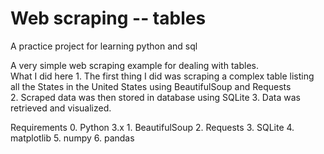 # Web scraping -- tables 
A practice project for learning python and sql

A very simple web scraping example for dealing with tables.  
What I did here
	1.	The first thing I did was scraping a complex table listing all the States in the United States using BeautifulSoup and Requests  
	2.	Scraped data was then stored in database using SQLite
	3.	Data was retrieved and visualized. 

Requirements
	0.	Python 3.x
	1.	BeautifulSoup
	2.	Requests
	3.	SQLite
	4.	matplotlib 
	5.	numpy
	6.	pandas



